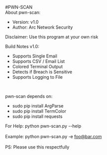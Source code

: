 #PWN-SCAN<br />
About pwn-scan:<br />
- Version: v1.0<br />
- Author: Arc Network Security<br />

Disclaimer: Use this program at your own risk<br />

Build Notes v1.0:<br />
- Supports Single Email<br />
- Supports CSV / Email List<br />
- Colored Terminal Output<br />
- Detects if Breach is Sensitive<br />
- Supports Logging to File<br />
<br />

pwn-scan depends on:<br />
- sudo pip install ArgParse<br />
- sudo pip install TermColor<br />
- sudo pip install requests<br />

For Help: python pwn-scan.py --help<br />
<br />
Example: python pwn-scan.py -e foo@bar.com<br />
<br />
PS: Please use this respectfully<br />
